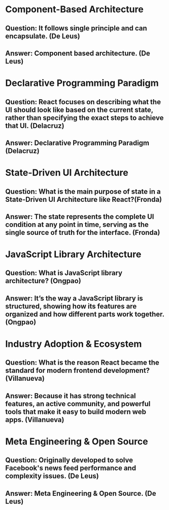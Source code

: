 # Component-Based Architecture

## Question: It follows single principle and can encapsulate. (De Leus)

## Answer: Component based architecture. (De Leus)





# Declarative Programming Paradigm

## Question: React focuses on describing what the UI should look like based on the current state, rather than specifying the exact steps to achieve that UI. (Delacruz)

## Answer: Declarative Programming Paradigm (Delacruz)




# State-Driven UI Architecture

## Question: What is the main purpose of state in a State-Driven UI Architecture like React?(Fronda)

## Answer: The state represents the complete UI condition at any point in time, serving as the single source of truth for the interface. (Fronda)




# JavaScript Library Architecture

## Question: What is JavaScript library architecture? (Ongpao)

## Answer: It’s the way a JavaScript library is structured, showing how its features are organized and how different parts work together. (Ongpao)




# Industry Adoption & Ecosystem

## Question: What is the reason React became the standard for modern frontend development? (Villanueva)

## Answer: Because it has strong technical features, an active community, and powerful tools that make it easy to build modern web apps. (Villanueva)




# Meta Engineering & Open Source

## Question: Originally developed to solve Facebook's news feed performance and complexity issues. (De Leus)

## Answer: Meta Engineering & Open Source. (De Leus)


